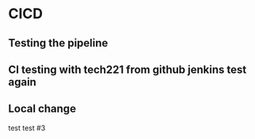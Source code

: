 # CICD 

## Testing the pipeline

## CI testing with tech221 from github jenkins test again

## Local change

test test #3
